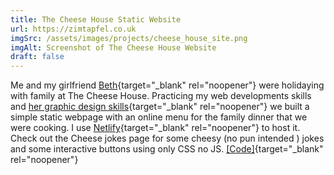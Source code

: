```yaml
---
title: The Cheese House Static Website
url: https://zimtapfel.co.uk
imgSrc: /assets/images/projects/cheese_house_site.png
imgAlt: Screenshot of The Cheese House Website
draft: false
---
```

Me and my girlfriend [Beth](betharchibald.co.uk){target="_blank" rel="noopener"} were holidaying with family at The Cheese House. Practicing my web developments skills and [her graphic design skills](betharchibald.co.uk){target="_blank" rel="noopener"} we built a simple static webpage with an online menu for the family dinner that we were cooking. I use [Netlify](https://www.netlify.com/){target="_blank" rel="noopener"} to host it. Check out the Cheese jokes page for some cheesy (no pun intended ) jokes and some interactive buttons using only CSS no JS. [[Code]](https://github.com/NesquikMike/Enchilada){target="_blank" rel="noopener"}